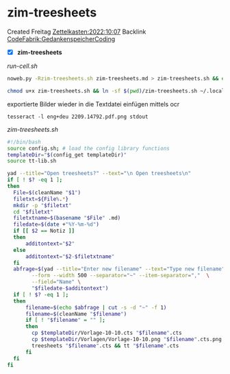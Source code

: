 # zim-treesheets
Created Freitag [Zettelkasten:2022:10:07]()
Backlink [CodeFabrik:GedankenspeicherCoding](../GedankenspeicherCoding.md)

- [X] **zim-treesheets**

*run-cell.sh*
```bash
noweb.py -Rzim-treesheets.sh zim-treesheets.md > zim-treesheets.sh && echo 'fertig'
```

```bash
chmod u+x zim-treesheets.sh && ln -sf $(pwd)/zim-treesheets.sh ~/.local/bin/zim-treesheets.sh && echo 'fertig'
```

exportierte Bilder wieder in die Textdatei einfügen mittels ocr

``tesseract -l eng+deu 2209.14792.pdf.png stdout``

*zim-treesheets.sh*
```bash
#!/bin/bash
source config.sh; # load the config library functions
templateDir="$(config_get templateDir)"
source tt-lib.sh

yad --title="Open treesheets?" --text="\n Open treesheets\n"
if [ ! $? -eq 1 ];
then
  File=$(cleanName "$1")
  filetxt=${File%.*}
  mkdir -p "$filetxt"
  cd "$filetxt"
  filetxtname=$(basename "$File" .md)
  filedate=$(date +"%Y-%m-%d")
  if [[ $2 == Notiz ]]
  then
      additontext="$2"
  else
      additontext="$2-$filetxtname"
  fi
  abfrage=$(yad --title="Enter new filename" --text="Type new filename" \
		--form --width 500 --separator="~" --item-separator=","  \
		--field="Name" \
		"$filedate-$additontext")
  if [ ! $? -eq 1 ];
  then
      filename=$(echo $abfrage | cut -s -d "~" -f 1)
      filename=$(cleanName "$filename")
      if [ ! "$filename" = "" ];
      then
        cp $templateDir/Vorlage-10-10.cts "$filename".cts
        cp $templateDir/Vorlagen/Vorlage-10-10.png "$filename".cts.png
        treesheets "$filename".cts && tt "$filename".cts
      fi
  fi
fi
```

